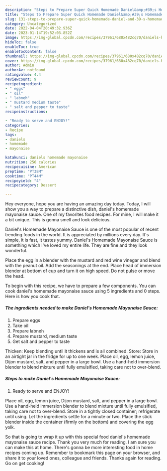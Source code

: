 ```yaml
---
description: "Steps to Prepare Super Quick Homemade Daniel&amp;#39;s Homemade Mayonaise Sauce"
title: "Steps to Prepare Super Quick Homemade Daniel&amp;#39;s Homemade Mayonaise Sauce"
slug: 131-steps-to-prepare-super-quick-homemade-daniel-and-39-s-homemade-mayonaise-sauce
category: Uncategorized
date: 2022-04-04T20:49:32.936Z
date: 2023-01-14T19:52:03.852Z
image: https://img-global.cpcdn.com/recipes/37961/680x482cq70/daniels-homemade-mayonaise-sauce-recipe-main-photo.jpg
hideToc: false
enableToc: true
enableTocContent: false
thumbnail: https://img-global.cpcdn.com/recipes/37961/680x482cq70/daniels-homemade-mayonaise-sauce-recipe-main-photo.jpg
cover: https://img-global.cpcdn.com/recipes/37961/680x482cq70/daniels-homemade-mayonaise-sauce-recipe-main-photo.jpg
author: Admin
authorAv: notfound
ratingvalue: 4.4
reviewcount: 9
recipeingredient:
- " eggs"
- " oil"
- " labneh"
- " mustard medium taste"
- " salt and pepper to taste"
recipeinstructions:

- "Ready to serve and ENJOY!"
categories:
- Recipe
tags:
- daniels
- homemade
- mayonaise

katakunci: daniels homemade mayonaise 
nutrition: 256 calories
recipecuisine: American
preptime: "PT38M"
cooktime: "PT44M"
recipeyield: "4"
recipecategory: Dessert

---
```



Hey everyone, hope you are having an amazing day today. Today, I will show you a way to prepare a distinctive dish, daniel&#39;s homemade mayonaise sauce. One of my favorites food recipes. For mine, I will make it a bit unique. This is gonna smell and look delicious.

Daniel&#39;s Homemade Mayonaise Sauce is one of the most popular of recent trending foods in the world. It is appreciated by millions every day. It's simple, it is fast, it tastes yummy. Daniel&#39;s Homemade Mayonaise Sauce is something which I've loved my entire life. They are fine and they look wonderful.

Place the egg in a blender with the mustard and red wine vinegar and blend with the peanut oil. Add the seasonings at the end. Place head of immersion blender at bottom of cup and turn it on high speed. Do not pulse or move the head.


To begin with this recipe, we have to prepare a few components. You can cook daniel&#39;s homemade mayonaise sauce using 5 ingredients and 0 steps. Here is how you cook that.

<!--inarticleads1-->

##### The ingredients needed to make Daniel&#39;s Homemade Mayonaise Sauce:

1. Prepare  eggs
1. Take  oil
1. Prepare  labneh
1. Prepare  mustard, medium taste
1. Get  salt and pepper to taste


Thicken: Keep blending until it thickens and is all combined. Store: Store in an airtight jar in the fridge for up to one week. Place oil, egg, lemon juice, Dijon mustard, salt, and pepper in a large bowl. Use a hand-held immersion blender to blend mixture until fully emulsified, taking care not to over-blend. 

<!--inarticleads2-->

##### Steps to make Daniel&#39;s Homemade Mayonaise Sauce:


1. Ready to serve and ENJOY!

Place oil, egg, lemon juice, Dijon mustard, salt, and pepper in a large bowl. Use a hand-held immersion blender to blend mixture until fully emulsified, taking care not to over-blend. Store in a tightly closed container; refrigerate until using. Let the ingredients settle for a minute or two. Place the stick blender inside the container (firmly on the bottom) and covering the egg yolk. 

So that is going to wrap it up with this special food daniel&#39;s homemade mayonaise sauce recipe. Thank you very much for reading. I am sure you can make this at home. There's gonna be more interesting food in home recipes coming up. Remember to bookmark this page on your browser, and share it to your loved ones, colleague and friends. Thanks again for reading. Go on get cooking!

